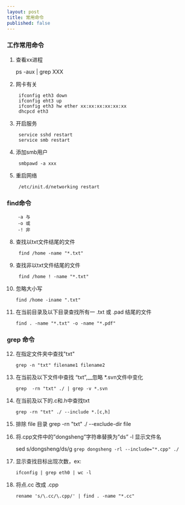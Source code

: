 ```yaml
---
layout: post
title: 常用命令
published: false
---
```


### 工作常用命令

1. 查看xx进程

	 ps -aux | grep XXX
		


2. 网卡有关

		ifconfig eth3 down
		ifconfig eht3 up
		ifconfig eth3 hw ether xx:xx:xx:xx:xx:xx 
		dhcpcd eth3 


3. 开启服务

		service sshd restart
		service smb restart


4. 添加smb用户

		smbpawd -a xxx


5. 重启网络

		/etc/init.d/networking restart



### find命令
	 	-a 与
	 	-o 或
	 	-! 非

8. 查找以txt文件结尾的文件

		find /home -name "*.txt"


9. 查找非以txt文件结尾的文件

		find /home ! -name "*.txt"


10. 忽略大小写


		find /home -iname ".txt"


11. 在当前目录及以下目录查找所有一 .txt 或 .pad 结尾的文件

		find . -name "*.txt" -o -name "*.pdf"


### grep 命令

12. 在指定文件夹中查找"txt"

		grep -n "txt" filename1 filename2


13. 在当前及以下文件中查找 “txt”,__忽略 *.svn文件中变化

		grep  -rn "txt" ./ | grep -v *.svn 


14. 在当前及以下的.c和.h中查找txt

		grep -rn "txt" ./ --include *.[c,h]


15. 排除 file 目录
		grep -rn "txt" ./ --exclude-dir file


16. 将.cpp文件中的”dongsheng”字符串替换为”ds” -l 显示文件名

	sed  s/dongsheng/ds/g `grep dongsheng -rl --include="*.cpp" ./`


17. 显示查找目标出现次数，ex:

		ifconfig | grep eth0 | wc -l

17. 将点.cc 改成 .cpp
	
    	rename 's/\.cc/\.cpp/' | find . -name "*.cc"

